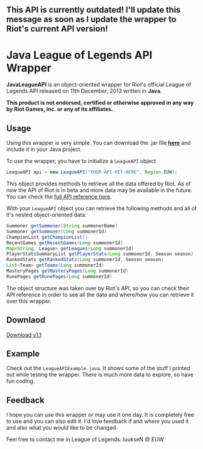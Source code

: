This API is currently outdated! I'll update this message as soon as I update the wrapper to Riot's current API version!
-

Java League of Legends API Wrapper
====================
<b>JavaLeagueAPI</b> is an object-oriented wrapper for Riot's official League of Legends API released on 11th December, 2013 written in <b>Java</b>.

<b>This product is not endorsed, certified or otherwise approved in any way by Riot Games, Inc. or any of its affiliates.</b>

Usage
---
Using this wrapper is very simple. You can download the .jar file <a href="https://www.dropbox.com/s/sarbqurrqaukj7a/JavaLeagueAPI.jar"><b>here</b></a> and include it in your Java project.

To use the wrapper, you have to initialize a `LeagueAPI` object
```java
LeagueAPI api = new LeagueAPI("YOUR-API-KEY-HERE", Region.EUW);
```
This object provides methods to retrieve all the data offered by Riot. As of now the API of Riot is in beta and more data may be available in the future. You can check the <a href="http://developer.riotgames.com/api/methods">full API reference here</a>.

With your `LeagueAPI` object you can retrieve the following methods and all of it's nested object-oriented data:
```java
Summoner getSummoner(String summonerName)
Summoner getSummoner(Long summonerId)
ChampionList getChampionList()
RecentGames getRecentGames(Long summonerId)
Map<String, League> getLeagues(Long summonerId)
PlayerStatsSummaryList getPlayerStats(Long summonerId, Season season)
RankedStats getRankedStats(Long summonerId, Season season)
List<Team> getTeams(Long summonerId)
MasteryPages getMasteryPages(Long summonerId)
RunePages getRunePages(Long summonerId)
```
The object structure was taken over by Riot's API, so you can check their API reference in order to see all the data and where/how you can retrieve it over this wrapper.

Downlaod
---
<a href="https://www.dropbox.com/s/sarbqurrqaukj7a/JavaLeagueAPI.jar">Download v1.1</a>

Example
---
Check out the `LeagueAPIExample.java`. It shows some of the stuff I printed out while testing the wrapper. There is much more data to explore, so have fun coding.

Feedback
---
I hope you can use this wrapper or may use it one day. It is completely free to use and you can also edit it. I'd love feedback if and where you used it and also what you would like to be changed.

Feel free to contact me in League of Legends: luukseN @ EUW
